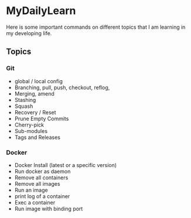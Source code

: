 # MyDailyLearn
Here is some important commands on different topics that I am learning in my developing life.

## Topics
### Git
* global / local config
* Branching, pull, push, checkout, reflog,
* Merging, amend
* Stashing
* Squash
* Recovery / Reset
* Prune Empty Commits
* Cherry-pick
* Sub-modules
* Tags and Releases

### Docker
* Docker Install (latest or a specific version)
* Run docker as daemon
* Remove all containers
* Remove all images
* Run an image
* print log of a container
* Exec a container
* Run image with binding port

